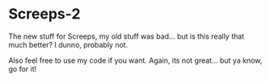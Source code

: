 # Screeps-2
The new stuff for Screeps, my old stuff was bad... but is this really that much better? I dunno, probably not.

Also feel free to use my code if you want. Again, its not great... but ya know, go for it!
